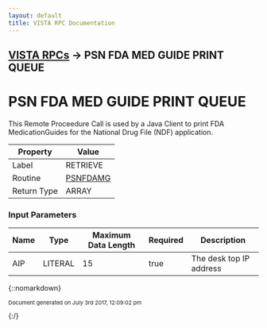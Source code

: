 ```yaml
---
layout: default
title: VISTA RPC Documentation
---
```


## [VISTA RPCs](TableOfContents) &#8594; PSN FDA MED GUIDE PRINT QUEUE
# PSN FDA MED GUIDE PRINT QUEUE

This Remote Proceedure Call is used by a Java Client to print FDA MedicationGuides for the National Drug File (NDF) application.

Property | Value
--- | ---
Label | RETRIEVE
Routine | [PSNFDAMG](http://code.osehra.org/dox/Routine_PSNFDAMG_source.html)
Return Type | ARRAY


### Input Parameters

Name | Type | Maximum Data Length | Required | Description
--- | --- | --- | --- | ---
AIP | LITERAL | 15 | true | The desk top IP address



{::nomarkdown} <br/><p style="font-size: 11px">Document generated on July 3rd 2017, 12:09:02 pm</p>{:/}